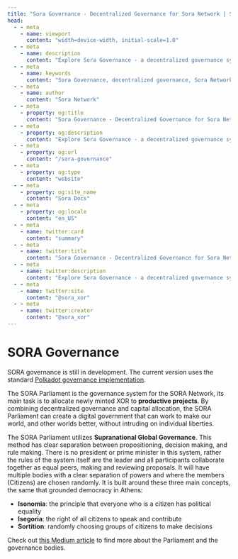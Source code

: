 ```yaml
---
title: "Sora Governance - Decentralized Governance for Sora Network | Sora Docs"
head:
  - - meta
    - name: viewport
      content: "width=device-width, initial-scale=1.0"
  - - meta
    - name: description
      content: "Explore Sora Governance - a decentralized governance system empowering participants to shape the future of the Sora Network. Learn about voting, proposals, and decision-making processes."
  - - meta
    - name: keywords
      content: "Sora Governance, decentralized governance, Sora Network, voting, proposals, decision-making"
  - - meta
    - name: author
      content: "Sora Network"
  - - meta
    - property: og:title
      content: "Sora Governance - Decentralized Governance for Sora Network | Sora Docs"
  - - meta
    - property: og:description
      content: "Explore Sora Governance - a decentralized governance system empowering participants to shape the future of the Sora Network. Learn about voting, proposals, and decision-making processes."
  - - meta
    - property: og:url
      content: "/sora-governance"
  - - meta
    - property: og:type
      content: "website"
  - - meta
    - property: og:site_name
      content: "Sora Docs"
  - - meta
    - property: og:locale
      content: "en_US"
  - - meta
    - name: twitter:card
      content: "summary"
  - - meta
    - name: twitter:title
      content: "Sora Governance - Decentralized Governance for Sora Network | Sora Docs"
  - - meta
    - name: twitter:description
      content: "Explore Sora Governance - a decentralized governance system empowering participants to shape the future of the Sora Network. Learn about voting, proposals, and decision-making processes."
  - - meta
    - name: twitter:site
      content: "@sora_xor"
  - - meta
    - name: twitter:creator
      content: "@sora_xor"
---
```


# SORA Governance

SORA governance is still in development. The current version uses the standard [Polkadot governance implementation](https://wiki.polkadot.network/docs/maintain-guides-democracy).

The SORA Parliament is the governance system for the SORA Network, its main task is to allocate newly minted XOR to **productive projects**. By combining decentralized governance and capital allocation, the SORA Parliament can create a digital government that can work to make our world, and other worlds better, without intruding on individual liberties.

The SORA Parliament utilizes **Supranational Global Governance**. This method has clear separation between propositioning, decision making, and rule making. There is no president or prime minister in this system, rather the rules of the system itself are the leader and all participants collaborate together as equal peers, making and reviewing proposals. It will have multiple bodies with a clear separation of powers and where the members (Citizens) are chosen randomly. It is built around these three main concepts, the same that grounded democracy in Athens:

- **Isonomia**: the principle that everyone who is a citizen has political equality
- **Isegoria**: the right of all citizens to speak and contribute
- **Sortition**: randomly choosing groups of citizens to make decisions

Check out [this Medium article](https://medium.com/sora-xor/the-sora-parliament-af8184dae384) to find more about the Parliament and the governance bodies.
